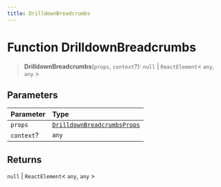 ```yaml
---
title: DrilldownBreadcrumbs
---
```


# Function DrilldownBreadcrumbs

> **DrilldownBreadcrumbs**(`props`, `context`?): `null` \| `ReactElement`\< `any`, `any` \>

## Parameters

| Parameter | Type |
| :------ | :------ |
| `props` | [`DrilldownBreadcrumbsProps`](../type-aliases/type-alias.DrilldownBreadcrumbsProps.md) |
| `context`? | `any` |

## Returns

`null` \| `ReactElement`\< `any`, `any` \>
